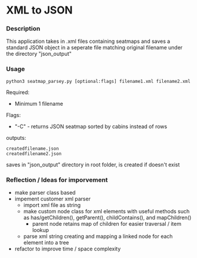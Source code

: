 # XML to JSON #

### Description ##
This application takes in .xml files containing seatmaps and saves a standard JSON object in a seperate file matching original filename under the directory "json_output"

### Usage ###

```
python3 seatmap_parsey.py [optional:flags] filename1.xml filename2.xml
```
Required:
- Minimum 1 filename

Flags:
- "-C" - returns JSON seatmap sorted by cabins instead of rows

outputs:
```
createdfilename.json
createdfilename2.json
```
saves in "json_output" directory in root folder, is created if doesn't exist


### Reflection / Ideas for imporvement ###
- make parser class based
- impement customer xml parser  
    - import xml file as string
    - make custom node class for xml elements with useful methods such as has/getChildren(), getParent(), childContains(), and mapChildren()
        - parent node retains map of children for easier traversal / item lookup
    - parse xml string creating and mapping a linked node for each element into a tree
- refactor to improve time / space complexity 



